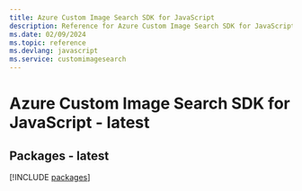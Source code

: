 ```yaml
---
title: Azure Custom Image Search SDK for JavaScript
description: Reference for Azure Custom Image Search SDK for JavaScript
ms.date: 02/09/2024
ms.topic: reference
ms.devlang: javascript
ms.service: customimagesearch
---
```

# Azure Custom Image Search SDK for JavaScript - latest
## Packages - latest
[!INCLUDE [packages](custom-image-search-index.md)]
